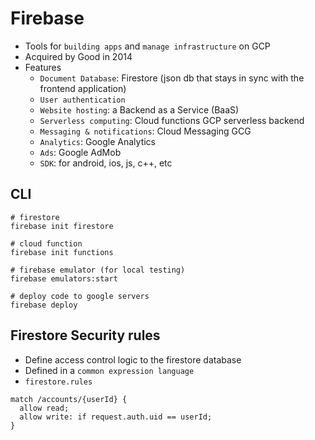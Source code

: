 # Firebase

- Tools for `building apps` and `manage infrastructure` on GCP
- Acquired by Good in 2014
- Features
  - `Document Database`: Firestore (json db that stays in sync with the frontend application)
  - `User authentication`
  - `Website hosting`: a Backend as a Service (BaaS)
  - `Serverless computing`: Cloud functions GCP serverless backend
  - `Messaging & notifications`: Cloud Messaging GCG
  - `Analytics`: Google Analytics
  - `Ads`: Google AdMob
  - `SDK`: for android, ios, js, c++, etc

## CLI

```shell
# firestore
firebase init firestore

# cloud function
firebase init functions

# firebase emulator (for local testing)
firebase emulators:start

# deploy code to google servers
firebase deploy
```

## Firestore Security rules

- Define access control logic to the firestore database
- Defined in a `common expression language`
- `firestore.rules`

```rules
match /accounts/{userId} {
  allow read;
  allow write: if request.auth.uid == userId;
}
```
